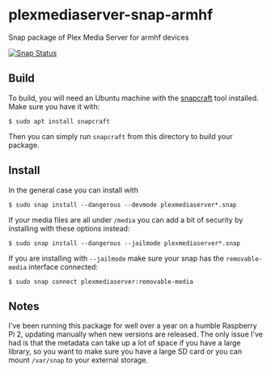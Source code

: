# plexmediaserver-snap-armhf
Snap package of Plex Media Server for armhf devices

[![Snap Status](https://build.snapcraft.io/badge/ssweeny/plexmediaserver-snap-armhf.svg)](https://build.snapcraft.io/user/ssweeny/plexmediaserver-snap-armhf)

## Build
To build, you will need an Ubuntu machine with the [snapcraft](https://snapcraft.io/) tool installed. Make sure you have it with:

```
$ sudo apt install snapcraft
```

Then you can simply run `snapcraft` from this directory to build your package.

## Install
In the general case you can install with

```
$ sudo snap install --dangerous --devmode plexmediaserver*.snap
```

If your media files are all under `/media` you can add a bit of security by installing with these options instead:

```
$ sudo snap install --dangerous --jailmode plexmediaserver*.snap
```

If you are installing with `--jailmode` make sure your snap has the `removable-media` interface connected:
```
$ sudo snap connect plexmediaserver:removable-media
```

## Notes
I've been running this package for well over a year on a humble Raspberry Pi 2, updating manually when new versions are released. The only issue I've had is that the metadata can take up a lot of space if you have a large library, so you want to make sure you have a large SD card or you can mount `/var/snap` to your external storage.
